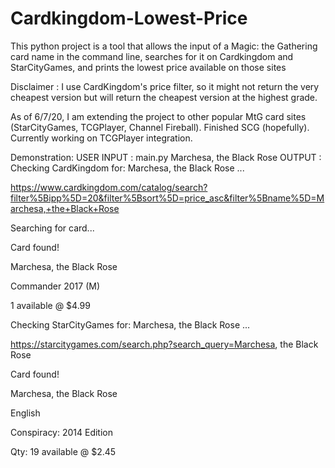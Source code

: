 # Cardkingdom-Lowest-Price
This python project is a tool that allows the input of a Magic: the Gathering card name in the command line, searches for it on Cardkingdom and StarCityGames, and prints the lowest price available on those sites

Disclaimer : I use CardKingdom's price filter, so it might not return the very cheapest version but will return the cheapest version at the highest grade.

As of 6/7/20, I am extending the project to other popular MtG card sites (StarCityGames, TCGPlayer, Channel Fireball). Finished SCG (hopefully). Currently working on TCGPlayer integration.


Demonstration:
  USER INPUT : main.py Marchesa, the Black Rose
  OUTPUT : 
  Checking CardKingdom for: Marchesa, the Black Rose ...
  
  https://www.cardkingdom.com/catalog/search?filter%5Bipp%5D=20&filter%5Bsort%5D=price_asc&filter%5Bname%5D=Marchesa,+the+Black+Rose
  
  Searching for card...
  
  Card found!

  Marchesa, the Black Rose
  
  Commander 2017 (M)
  
  1 available @ $4.99

  Checking StarCityGames for: Marchesa, the Black Rose ...
  
  https://starcitygames.com/search.php?search_query=Marchesa, the Black Rose
  
  Card found!

  Marchesa, the Black Rose
  
  English
  
  Conspiracy: 2014 Edition
  
  Qty: 19 available @ $2.45
